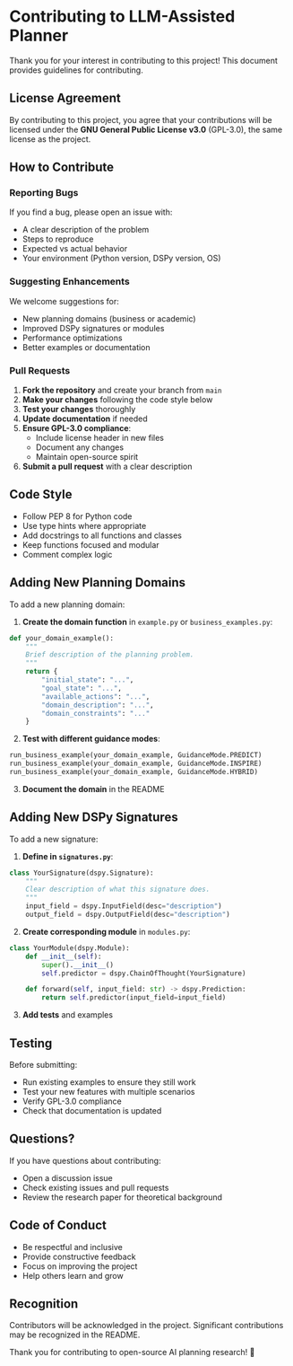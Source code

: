 # Contributing to LLM-Assisted Planner

Thank you for your interest in contributing to this project! This document provides guidelines for contributing.

## License Agreement

By contributing to this project, you agree that your contributions will be licensed under the **GNU General Public License v3.0** (GPL-3.0), the same license as the project.

## How to Contribute

### Reporting Bugs

If you find a bug, please open an issue with:
- A clear description of the problem
- Steps to reproduce
- Expected vs actual behavior
- Your environment (Python version, DSPy version, OS)

### Suggesting Enhancements

We welcome suggestions for:
- New planning domains (business or academic)
- Improved DSPy signatures or modules
- Performance optimizations
- Better examples or documentation

### Pull Requests

1. **Fork the repository** and create your branch from `main`
2. **Make your changes** following the code style below
3. **Test your changes** thoroughly
4. **Update documentation** if needed
5. **Ensure GPL-3.0 compliance**:
   - Include license header in new files
   - Document any changes
   - Maintain open-source spirit
6. **Submit a pull request** with a clear description

## Code Style

- Follow PEP 8 for Python code
- Use type hints where appropriate
- Add docstrings to all functions and classes
- Keep functions focused and modular
- Comment complex logic

## Adding New Planning Domains

To add a new planning domain:

1. **Create the domain function** in `example.py` or `business_examples.py`:
```python
def your_domain_example():
    """
    Brief description of the planning problem.
    """
    return {
        "initial_state": "...",
        "goal_state": "...",
        "available_actions": "...",
        "domain_description": "...",
        "domain_constraints": "..."
    }
```

2. **Test with different guidance modes**:
```python
run_business_example(your_domain_example, GuidanceMode.PREDICT)
run_business_example(your_domain_example, GuidanceMode.INSPIRE)
run_business_example(your_domain_example, GuidanceMode.HYBRID)
```

3. **Document the domain** in the README

## Adding New DSPy Signatures

To add a new signature:

1. **Define in `signatures.py`**:
```python
class YourSignature(dspy.Signature):
    """
    Clear description of what this signature does.
    """
    input_field = dspy.InputField(desc="description")
    output_field = dspy.OutputField(desc="description")
```

2. **Create corresponding module** in `modules.py`:
```python
class YourModule(dspy.Module):
    def __init__(self):
        super().__init__()
        self.predictor = dspy.ChainOfThought(YourSignature)

    def forward(self, input_field: str) -> dspy.Prediction:
        return self.predictor(input_field=input_field)
```

3. **Add tests** and examples

## Testing

Before submitting:
- Run existing examples to ensure they still work
- Test your new features with multiple scenarios
- Verify GPL-3.0 compliance
- Check that documentation is updated

## Questions?

If you have questions about contributing:
- Open a discussion issue
- Check existing issues and pull requests
- Review the research paper for theoretical background

## Code of Conduct

- Be respectful and inclusive
- Provide constructive feedback
- Focus on improving the project
- Help others learn and grow

## Recognition

Contributors will be acknowledged in the project. Significant contributions may be recognized in the README.

Thank you for contributing to open-source AI planning research! 🚀
